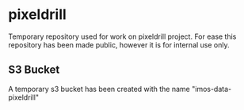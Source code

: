 # pixeldrill
Temporary repository used for work on pixeldrill project. For ease this repository has been made public, however it is for internal use only.


## S3 Bucket
A temporary s3 bucket has been created with the name "imos-data-pixeldrill"
